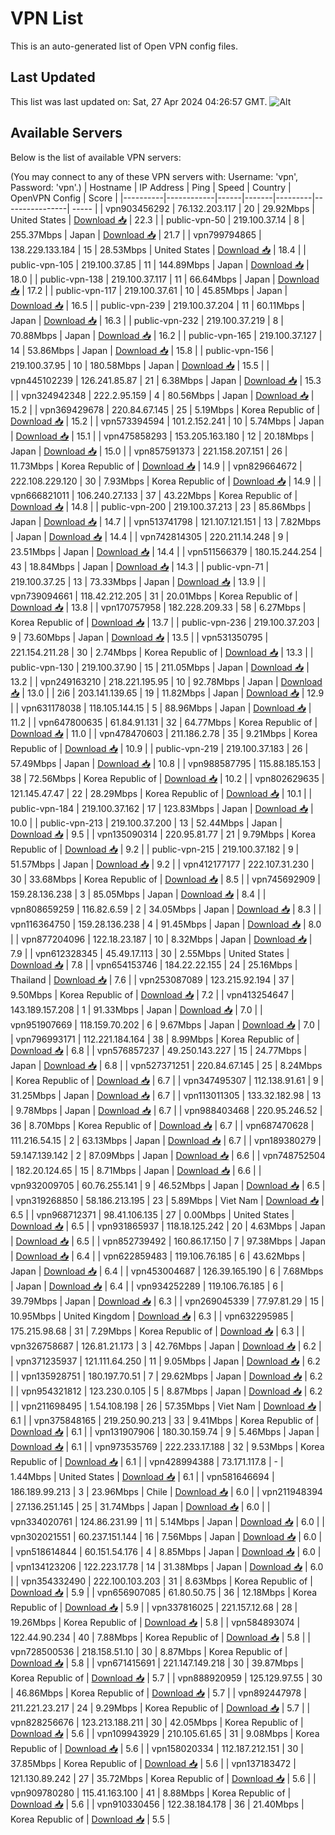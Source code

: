 # VPN List

This is an auto-generated list of Open VPN config files.

## Last Updated

This list was last updated on: Sat, 27 Apr 2024 04:26:57 GMT.
![Alt](https://repobeats.axiom.co/api/embed/186b98318ef1479477931607c1ad7d823f12451f.svg "Repobeats analytics image")

## Available Servers

Below is the list of available VPN servers:

(You may connect to any of these VPN servers with: Username: 'vpn', Password: 'vpn'.)
| Hostname | IP Address | Ping | Speed | Country | OpenVPN Config | Score |
|----------|------------|------|-------|---------|----------------| ----- |
| vpn903456292 | 76.132.203.117 | 20 | 29.92Mbps | United States | [Download 📥](./configs/server_0_US.ovpn) | 22.3 |
| public-vpn-50 | 219.100.37.14 | 8 | 255.37Mbps | Japan | [Download 📥](./configs/server_1_JP.ovpn) | 21.7 |
| vpn799794865 | 138.229.133.184 | 15 | 28.53Mbps | United States | [Download 📥](./configs/server_2_US.ovpn) | 18.4 |
| public-vpn-105 | 219.100.37.85 | 11 | 144.89Mbps | Japan | [Download 📥](./configs/server_3_JP.ovpn) | 18.0 |
| public-vpn-138 | 219.100.37.117 | 11 | 66.64Mbps | Japan | [Download 📥](./configs/server_4_JP.ovpn) | 17.2 |
| public-vpn-117 | 219.100.37.61 | 10 | 45.85Mbps | Japan | [Download 📥](./configs/server_5_JP.ovpn) | 16.5 |
| public-vpn-239 | 219.100.37.204 | 11 | 60.11Mbps | Japan | [Download 📥](./configs/server_6_JP.ovpn) | 16.3 |
| public-vpn-232 | 219.100.37.219 | 8 | 70.88Mbps | Japan | [Download 📥](./configs/server_7_JP.ovpn) | 16.2 |
| public-vpn-165 | 219.100.37.127 | 14 | 53.86Mbps | Japan | [Download 📥](./configs/server_8_JP.ovpn) | 15.8 |
| public-vpn-156 | 219.100.37.95 | 10 | 180.58Mbps | Japan | [Download 📥](./configs/server_9_JP.ovpn) | 15.5 |
| vpn445102239 | 126.241.85.87 | 21 | 6.38Mbps | Japan | [Download 📥](./configs/server_10_JP.ovpn) | 15.3 |
| vpn324942348 | 222.2.95.159 | 4 | 80.56Mbps | Japan | [Download 📥](./configs/server_11_JP.ovpn) | 15.2 |
| vpn369429678 | 220.84.67.145 | 25 | 5.19Mbps | Korea Republic of | [Download 📥](./configs/server_12_KR.ovpn) | 15.2 |
| vpn573394594 | 101.2.152.241 | 10 | 5.74Mbps | Japan | [Download 📥](./configs/server_13_JP.ovpn) | 15.1 |
| vpn475858293 | 153.205.163.180 | 12 | 20.18Mbps | Japan | [Download 📥](./configs/server_14_JP.ovpn) | 15.0 |
| vpn857591373 | 221.158.207.151 | 26 | 11.73Mbps | Korea Republic of | [Download 📥](./configs/server_15_KR.ovpn) | 14.9 |
| vpn829664672 | 222.108.229.120 | 30 | 7.93Mbps | Korea Republic of | [Download 📥](./configs/server_16_KR.ovpn) | 14.9 |
| vpn666821011 | 106.240.27.133 | 37 | 43.22Mbps | Korea Republic of | [Download 📥](./configs/server_17_KR.ovpn) | 14.8 |
| public-vpn-200 | 219.100.37.213 | 23 | 85.86Mbps | Japan | [Download 📥](./configs/server_18_JP.ovpn) | 14.7 |
| vpn513741798 | 121.107.121.151 | 13 | 7.82Mbps | Japan | [Download 📥](./configs/server_19_JP.ovpn) | 14.4 |
| vpn742814305 | 220.211.14.248 | 9 | 23.51Mbps | Japan | [Download 📥](./configs/server_20_JP.ovpn) | 14.4 |
| vpn511566379 | 180.15.244.254 | 43 | 18.84Mbps | Japan | [Download 📥](./configs/server_21_JP.ovpn) | 14.3 |
| public-vpn-71 | 219.100.37.25 | 13 | 73.33Mbps | Japan | [Download 📥](./configs/server_22_JP.ovpn) | 13.9 |
| vpn739094661 | 118.42.212.205 | 31 | 20.01Mbps | Korea Republic of | [Download 📥](./configs/server_23_KR.ovpn) | 13.8 |
| vpn170757958 | 182.228.209.33 | 58 | 6.27Mbps | Korea Republic of | [Download 📥](./configs/server_24_KR.ovpn) | 13.7 |
| public-vpn-236 | 219.100.37.203 | 9 | 73.60Mbps | Japan | [Download 📥](./configs/server_25_JP.ovpn) | 13.5 |
| vpn531350795 | 221.154.211.28 | 30 | 2.74Mbps | Korea Republic of | [Download 📥](./configs/server_26_KR.ovpn) | 13.3 |
| public-vpn-130 | 219.100.37.90 | 15 | 211.05Mbps | Japan | [Download 📥](./configs/server_27_JP.ovpn) | 13.2 |
| vpn249163210 | 218.221.195.95 | 10 | 92.78Mbps | Japan | [Download 📥](./configs/server_28_JP.ovpn) | 13.0 |
| 2i6 | 203.141.139.65 | 19 | 11.82Mbps | Japan | [Download 📥](./configs/server_29_JP.ovpn) | 12.9 |
| vpn631178038 | 118.105.144.15 | 5 | 88.96Mbps | Japan | [Download 📥](./configs/server_30_JP.ovpn) | 11.2 |
| vpn647800635 | 61.84.91.131 | 32 | 64.77Mbps | Korea Republic of | [Download 📥](./configs/server_31_KR.ovpn) | 11.0 |
| vpn478470603 | 211.186.2.78 | 35 | 9.21Mbps | Korea Republic of | [Download 📥](./configs/server_32_KR.ovpn) | 10.9 |
| public-vpn-219 | 219.100.37.183 | 26 | 57.49Mbps | Japan | [Download 📥](./configs/server_33_JP.ovpn) | 10.8 |
| vpn988587795 | 115.88.185.153 | 38 | 72.56Mbps | Korea Republic of | [Download 📥](./configs/server_34_KR.ovpn) | 10.2 |
| vpn802629635 | 121.145.47.47 | 22 | 28.29Mbps | Korea Republic of | [Download 📥](./configs/server_35_KR.ovpn) | 10.1 |
| public-vpn-184 | 219.100.37.162 | 17 | 123.83Mbps | Japan | [Download 📥](./configs/server_36_JP.ovpn) | 10.0 |
| public-vpn-213 | 219.100.37.200 | 13 | 52.44Mbps | Japan | [Download 📥](./configs/server_37_JP.ovpn) | 9.5 |
| vpn135090314 | 220.95.81.77 | 21 | 9.79Mbps | Korea Republic of | [Download 📥](./configs/server_38_KR.ovpn) | 9.2 |
| public-vpn-215 | 219.100.37.182 | 9 | 51.57Mbps | Japan | [Download 📥](./configs/server_39_JP.ovpn) | 9.2 |
| vpn412177177 | 222.107.31.230 | 30 | 33.68Mbps | Korea Republic of | [Download 📥](./configs/server_40_KR.ovpn) | 8.5 |
| vpn745692909 | 159.28.136.238 | 3 | 85.05Mbps | Japan | [Download 📥](./configs/server_41_JP.ovpn) | 8.4 |
| vpn808659259 | 116.82.6.59 | 2 | 34.05Mbps | Japan | [Download 📥](./configs/server_42_JP.ovpn) | 8.3 |
| vpn116364750 | 159.28.136.238 | 4 | 91.45Mbps | Japan | [Download 📥](./configs/server_43_JP.ovpn) | 8.0 |
| vpn877204096 | 122.18.23.187 | 10 | 8.32Mbps | Japan | [Download 📥](./configs/server_44_JP.ovpn) | 7.9 |
| vpn612328345 | 45.49.17.113 | 30 | 2.55Mbps | United States | [Download 📥](./configs/server_45_US.ovpn) | 7.8 |
| vpn654153746 | 184.22.22.155 | 24 | 25.16Mbps | Thailand | [Download 📥](./configs/server_46_TH.ovpn) | 7.6 |
| vpn253087089 | 123.215.92.194 | 37 | 9.50Mbps | Korea Republic of | [Download 📥](./configs/server_47_KR.ovpn) | 7.2 |
| vpn413254647 | 143.189.157.208 | 1 | 91.33Mbps | Japan | [Download 📥](./configs/server_48_JP.ovpn) | 7.0 |
| vpn951907669 | 118.159.70.202 | 6 | 9.67Mbps | Japan | [Download 📥](./configs/server_49_JP.ovpn) | 7.0 |
| vpn796993171 | 112.221.184.164 | 38 | 8.99Mbps | Korea Republic of | [Download 📥](./configs/server_50_KR.ovpn) | 6.8 |
| vpn576857237 | 49.250.143.227 | 15 | 24.77Mbps | Japan | [Download 📥](./configs/server_51_JP.ovpn) | 6.8 |
| vpn527371251 | 220.84.67.145 | 25 | 8.24Mbps | Korea Republic of | [Download 📥](./configs/server_52_KR.ovpn) | 6.7 |
| vpn347495307 | 112.138.91.61 | 9 | 31.25Mbps | Japan | [Download 📥](./configs/server_53_JP.ovpn) | 6.7 |
| vpn113011305 | 133.32.182.98 | 13 | 9.78Mbps | Japan | [Download 📥](./configs/server_54_JP.ovpn) | 6.7 |
| vpn988403468 | 220.95.246.52 | 36 | 8.70Mbps | Korea Republic of | [Download 📥](./configs/server_55_KR.ovpn) | 6.7 |
| vpn687470628 | 111.216.54.15 | 2 | 63.13Mbps | Japan | [Download 📥](./configs/server_56_JP.ovpn) | 6.7 |
| vpn189380279 | 59.147.139.142 | 2 | 87.09Mbps | Japan | [Download 📥](./configs/server_57_JP.ovpn) | 6.6 |
| vpn748752504 | 182.20.124.65 | 15 | 8.71Mbps | Japan | [Download 📥](./configs/server_58_JP.ovpn) | 6.6 |
| vpn932009705 | 60.76.255.141 | 9 | 46.52Mbps | Japan | [Download 📥](./configs/server_59_JP.ovpn) | 6.5 |
| vpn319268850 | 58.186.213.195 | 23 | 5.89Mbps | Viet Nam | [Download 📥](./configs/server_60_VN.ovpn) | 6.5 |
| vpn968712371 | 98.41.106.135 | 27 | 0.00Mbps | United States | [Download 📥](./configs/server_61_US.ovpn) | 6.5 |
| vpn931865937 | 118.18.125.242 | 20 | 4.63Mbps | Japan | [Download 📥](./configs/server_62_JP.ovpn) | 6.5 |
| vpn852739492 | 160.86.17.150 | 7 | 97.38Mbps | Japan | [Download 📥](./configs/server_63_JP.ovpn) | 6.4 |
| vpn622859483 | 119.106.76.185 | 6 | 43.62Mbps | Japan | [Download 📥](./configs/server_64_JP.ovpn) | 6.4 |
| vpn453004687 | 126.39.165.190 | 6 | 7.68Mbps | Japan | [Download 📥](./configs/server_65_JP.ovpn) | 6.4 |
| vpn934252289 | 119.106.76.185 | 6 | 39.79Mbps | Japan | [Download 📥](./configs/server_66_JP.ovpn) | 6.3 |
| vpn269045339 | 77.97.81.29 | 15 | 10.95Mbps | United Kingdom | [Download 📥](./configs/server_67_GB.ovpn) | 6.3 |
| vpn632295985 | 175.215.98.68 | 31 | 7.29Mbps | Korea Republic of | [Download 📥](./configs/server_68_KR.ovpn) | 6.3 |
| vpn326758687 | 126.81.21.173 | 3 | 42.76Mbps | Japan | [Download 📥](./configs/server_69_JP.ovpn) | 6.2 |
| vpn371235937 | 121.111.64.250 | 11 | 9.05Mbps | Japan | [Download 📥](./configs/server_70_JP.ovpn) | 6.2 |
| vpn135928751 | 180.197.70.51 | 7 | 29.62Mbps | Japan | [Download 📥](./configs/server_71_JP.ovpn) | 6.2 |
| vpn954321812 | 123.230.0.105 | 5 | 8.87Mbps | Japan | [Download 📥](./configs/server_72_JP.ovpn) | 6.2 |
| vpn211698495 | 1.54.108.198 | 26 | 57.35Mbps | Viet Nam | [Download 📥](./configs/server_73_VN.ovpn) | 6.1 |
| vpn375848165 | 219.250.90.213 | 33 | 9.41Mbps | Korea Republic of | [Download 📥](./configs/server_74_KR.ovpn) | 6.1 |
| vpn131907906 | 180.30.159.74 | 9 | 5.46Mbps | Japan | [Download 📥](./configs/server_75_JP.ovpn) | 6.1 |
| vpn973535769 | 222.233.17.188 | 32 | 9.53Mbps | Korea Republic of | [Download 📥](./configs/server_76_KR.ovpn) | 6.1 |
| vpn428994388 | 73.171.117.8 | - | 1.44Mbps | United States | [Download 📥](./configs/server_77_US.ovpn) | 6.1 |
| vpn581646694 | 186.189.99.213 | 3 | 23.96Mbps | Chile | [Download 📥](./configs/server_78_CL.ovpn) | 6.0 |
| vpn211948394 | 27.136.251.145 | 25 | 31.74Mbps | Japan | [Download 📥](./configs/server_79_JP.ovpn) | 6.0 |
| vpn334020761 | 124.86.231.99 | 11 | 5.14Mbps | Japan | [Download 📥](./configs/server_80_JP.ovpn) | 6.0 |
| vpn302021551 | 60.237.151.144 | 16 | 7.56Mbps | Japan | [Download 📥](./configs/server_81_JP.ovpn) | 6.0 |
| vpn518614844 | 60.151.54.176 | 4 | 8.85Mbps | Japan | [Download 📥](./configs/server_82_JP.ovpn) | 6.0 |
| vpn134123206 | 122.223.17.78 | 14 | 31.38Mbps | Japan | [Download 📥](./configs/server_83_JP.ovpn) | 6.0 |
| vpn354332490 | 222.100.103.203 | 31 | 8.63Mbps | Korea Republic of | [Download 📥](./configs/server_84_KR.ovpn) | 5.9 |
| vpn656907085 | 61.80.50.75 | 36 | 12.18Mbps | Korea Republic of | [Download 📥](./configs/server_85_KR.ovpn) | 5.9 |
| vpn337816025 | 221.157.12.68 | 28 | 19.26Mbps | Korea Republic of | [Download 📥](./configs/server_86_KR.ovpn) | 5.8 |
| vpn584893074 | 122.44.90.234 | 40 | 7.88Mbps | Korea Republic of | [Download 📥](./configs/server_87_KR.ovpn) | 5.8 |
| vpn728500536 | 218.158.51.10 | 30 | 8.87Mbps | Korea Republic of | [Download 📥](./configs/server_88_KR.ovpn) | 5.8 |
| vpn671415691 | 221.147.149.218 | 30 | 39.87Mbps | Korea Republic of | [Download 📥](./configs/server_89_KR.ovpn) | 5.7 |
| vpn888920959 | 125.129.97.55 | 30 | 46.86Mbps | Korea Republic of | [Download 📥](./configs/server_90_KR.ovpn) | 5.7 |
| vpn892447978 | 211.221.23.217 | 24 | 9.29Mbps | Korea Republic of | [Download 📥](./configs/server_91_KR.ovpn) | 5.7 |
| vpn828256676 | 123.213.188.211 | 30 | 42.05Mbps | Korea Republic of | [Download 📥](./configs/server_92_KR.ovpn) | 5.6 |
| vpn109943929 | 210.105.61.65 | 31 | 9.08Mbps | Korea Republic of | [Download 📥](./configs/server_93_KR.ovpn) | 5.6 |
| vpn158020334 | 112.187.212.151 | 30 | 37.85Mbps | Korea Republic of | [Download 📥](./configs/server_94_KR.ovpn) | 5.6 |
| vpn137183472 | 121.130.89.242 | 27 | 35.72Mbps | Korea Republic of | [Download 📥](./configs/server_95_KR.ovpn) | 5.6 |
| vpn909780280 | 115.41.163.100 | 41 | 8.88Mbps | Korea Republic of | [Download 📥](./configs/server_96_KR.ovpn) | 5.6 |
| vpn910330456 | 122.38.184.178 | 36 | 21.40Mbps | Korea Republic of | [Download 📥](./configs/server_97_KR.ovpn) | 5.5 |
